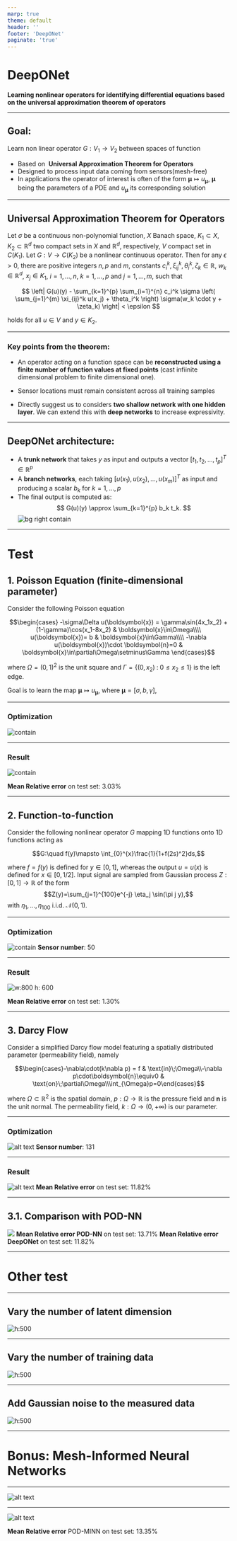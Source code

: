 ```yaml
---
marp: true
theme: default
header: ''
footer: 'DeepONet'
paginate: 'true'
---
```

<!-- _paginate: false -->
<!-- _footer: '' -->

# DeepONet
**Learning nonlinear operators for identifying differential equations based on the universal approximation theorem of operators**

----

 ## Goal: 
 Learn non linear operator $G : V_1 \to V_2$ between spaces of function
- Based on  **Universal Approximation Theorem for Operators**
- Designed to process input data coming from sensors(mesh-free)
- In applications the operator of interest is often of the form $\boldsymbol{\mu}\mapsto u_{\boldsymbol{\mu}},$
 $\boldsymbol{\mu}$ being the parameters of a PDE and $u_{\boldsymbol{\mu}}$ its corresponding solution

----

## Universal Approximation Theorem for Operators

Let $\sigma$ be a continuous non-polynomial function, $X$  Banach space, $K_1 \subset X$, $K_2 \subset \mathbb{R}^d$  two compact sets in $X$ and $\mathbb{R}^d$, respectively,  $V$  compact set in $C(K_1)$. Let  $G: V \to C(K_2)$  be a nonlinear continuous operator. Then for any $\epsilon > 0$, there are positive integers $n, p$ and $m$, constants $c_i^k, \xi_{ij}^k, \theta_i^k, \zeta_k \in \mathbb{R}$, $w_k \in \mathbb{R}^d$, $x_j \in K_1$, $i = 1, \ldots, n$, $k = 1, \ldots, p$ and $j = 1, \ldots, m$, such that  

$$
\left| G(u)(y) - \sum_{k=1}^{p} \sum_{i=1}^{n} c_i^k \sigma \left( \sum_{j=1}^{m} \xi_{ij}^k u(x_j) + \theta_i^k \right) \sigma(w_k \cdot y + \zeta_k) \right| < \epsilon
$$

holds for all $u \in V$ and $y \in K_2$.

---
<!-- _header: 'Universal Approximation Theorem for Operators' -->

### Key points from the theorem:
- An operator acting on a function space can be **reconstructed using a finite number of function values at fixed points** (cast infiinite dimensional problem to finite dimensional one).

- Sensor locations  must remain consistent across all training samples

- Directly suggest us to considers **two shallow network with one hidden layer**. We can extend this with **deep networks** to increase expressivity.

----

## DeepONet architecture:
- A **trunk network** that takes $y$ as input and outputs a vector $[t_1, t_2, \ldots, t_p]^T \in \mathbb{R}^p$
- A **branch networks**, each taking $[u(x_1), u(x_2), \ldots, u(x_m)]^T$ as input and producing a scalar $b_k$ for $k=1,...,p$
- The final output is computed as: 
$$
G(u)(y) \approx \sum_{k=1}^{p} b_k t_k.
$$
![bg right contain](DeepONet.png)

----
# Test 

## 1. Poisson Equation (finite-dimensional parameter)

Consider the following Poisson equation

$$\begin{cases}
-\sigma\Delta u(\boldsymbol{x}) = \gamma\sin(4x_1x_2) + (1-\gamma)\cos(x_1-8x_2) & \boldsymbol{x}\in\Omega\\\\
u(\boldsymbol{x})= b & \boldsymbol{x}\in\Gamma\\\\
-\nabla u(\boldsymbol{x})\cdot \boldsymbol{n}=0 & \boldsymbol{x}\in\partial\Omega\setminus\Gamma
\end{cases}$$
$$$$

where $\Omega=(0,1)^2$ is the unit square and $\Gamma=\{(0,x_2)\;:\;0\le x_2\le1\}$ is the left edge. 

Goal is to learn the map $\boldsymbol{\mu}\mapsto u_{\boldsymbol{\mu}},$ where $\boldsymbol{\mu}=[\sigma,b,\gamma]$,

----
<!-- header: 'Test' -->
### Optimization
![contain](test_poisson_metrics.png)

----
### Result
![contain](test_poisson_u.png)

**Mean Relative error** on test set: 3.03%

-----

## 2. Function-to-function

Consider the following nonlinear operator $G$ mapping 1D functions onto 1D functions acting as

$$G:\quad f(y)\mapsto \int_{0}^{x}\frac{1}{1+f(2s)^2}ds,$$

where $f=f(y)$ is defined for $y\in[0,1]$, whereas the output $u=u(x)$ is defined for $x\in[0,1/2]$.
Input signal are sampled from Gaussian process $Z:[0,1]\to\mathbb{R}$ of the form
$$Z(y)=\sum_{j=1}^{100}e^{-j} \eta_j \sin(\pi j y),$$
with $\eta_1,\dots,\eta_{100}$ i.i.d. $\mathcal{N}(0,1)$.

----
### Optimization
![contain](test_functofunc_metrics.png)
**Sensor number**: 50

----
### Result


![w:800 h: 600](test_functofunc_u.png)

**Mean Relative error** on test set: 1.30%

----

## 3. Darcy Flow
Consider a simplified Darcy flow model featuring a spatially distributed parameter (permeability field), namely

$$\begin{cases}-\nabla\cdot(k\nabla p) = f & \text{in}\;\Omega\\-\nabla p\cdot\boldsymbol{n}\equiv0 & \text{on}\;\partial\Omega\\\int_{\Omega}p=0\end{cases}$$

where $\Omega\subset\mathbb{R}^{2}$ is the spatial domain, $p:\Omega\to\mathbb{R}$ is the pressure field and $\boldsymbol{n}$ is the unit normal. The permeability field, $k:\Omega\to(0,+\infty)$ is our parameter. 

----
### Optimization
![alt text](test_darcy_metrics.png)
**Sensor number**: 131

----

### Result

![alt text](test_darcy_u.png)
**Mean Relative error** on test set: 11.82%

----
## 3.1. Comparison with POD-NN
![](test_darcy_upod.png)
**Mean Relative error POD-NN** on test set: 13.71%
**Mean Relative error DeepONet** on test set: 11.82% 

----
# Other test
----
## Vary the number of latent dimension
![h:500](test_poisson_latdim.png)

----

## Vary the number of training data
![h:500](test_functofunc_traindata.png)

----

## Add Gaussian noise to the measured data

![h:500](test_darcy_noise.png)

----

# Bonus: Mesh-Informed Neural Networks

----

![alt text](test_podminn_metrics.png)

----

![alt text](test_podminns_u.png)

**Mean Relative error** POD-MINN on test set: 13.35%